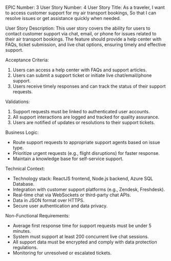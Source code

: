EPIC Number: 3
User Story Number: 4
User Story Title: As a traveler, I want to access customer support for my air transport bookings, So that I can resolve issues or get assistance quickly when needed.

User Story Description: This user story covers the ability for users to contact customer support via chat, email, or phone for issues related to their air transport bookings. The feature should provide a help center with FAQs, ticket submission, and live chat options, ensuring timely and effective support.

Acceptance Criteria:
1. Users can access a help center with FAQs and support articles.
2. Users can submit a support ticket or initiate live chat/email/phone support.
3. Users receive timely responses and can track the status of their support requests.

Validations:
1. Support requests must be linked to authenticated user accounts.
2. All support interactions are logged and tracked for quality assurance.
3. Users are notified of updates or resolutions to their support tickets.

Business Logic:
- Route support requests to appropriate support agents based on issue type.
- Prioritize urgent requests (e.g., flight disruptions) for faster response.
- Maintain a knowledge base for self-service support.

Technical Context:
- Technology stack: ReactJS frontend, Node.js backend, Azure SQL Database.
- Integration with customer support platforms (e.g., Zendesk, Freshdesk).
- Real-time chat via WebSockets or third-party chat APIs.
- Data in JSON format over HTTPS.
- Secure user authentication and data privacy.

Non-Functional Requirements:
- Average first response time for support requests must be under 5 minutes.
- System must support at least 200 concurrent live chat sessions.
- All support data must be encrypted and comply with data protection regulations.
- Monitoring for unresolved or escalated tickets.
